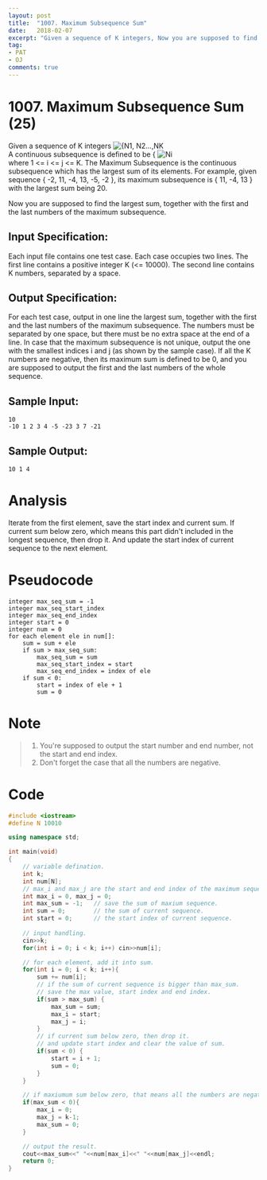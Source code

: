 ```yaml
---
layout: post
title:  "1007. Maximum Subsequence Sum"
date:   2018-02-07
excerpt: "Given a sequence of K integers, Now you are supposed to find the largest sum, together with the first and the last numbers of the maximum subsequence.  "
tag:
- PAT 
- OJ
comments: true
---
```


# 1007. Maximum Subsequence Sum (25)
Given a sequence of K integers ![{N1, N2...,NK](http://latex.codecogs.com/gif.latex?\{N_{1},%20N_{2},%20...,%20N_{K}%20\})  
A continuous subsequence is defined to be { ![Ni](http://latex.codecogs.com/gif.latex?\{%20N_{i},%20N_{i+1},%20...%20,N_{j}%20\})  
where 1 <= i <= j <= K. The Maximum Subsequence is the continuous subsequence which has the largest sum of its elements. For example, given sequence { -2, 11, -4, 13, -5, -2 }, its maximum subsequence is { 11, -4, 13 } with the largest sum being 20.  
  
Now you are supposed to find the largest sum, together with the first and the last numbers of the maximum subsequence.  
  
## Input Specification:

Each input file contains one test case. Each case occupies two lines. The first line contains a positive integer K (<= 10000). The second line contains K numbers, separated by a space.  

## Output Specification:

For each test case, output in one line the largest sum, together with the first and the last numbers of the maximum subsequence. The numbers must be separated by one space, but there must be no extra space at the end of a line. In case that the maximum subsequence is not unique, output the one with the smallest indices i and j (as shown by the sample case). If all the K numbers are negative, then its maximum sum is defined to be 0, and you are supposed to output the first and the last numbers of the whole sequence.

## Sample Input:
```
10
-10 1 2 3 4 -5 -23 3 7 -21
```
## Sample Output:
```
10 1 4
```

# Analysis
Iterate from the first element, save the start index and current sum. If current sum below zero, which means this part didn't included in the longest sequence, then drop it. And update the start index of current sequence to the next element.

# Pseudocode
```
integer max_seq_sum = -1
integer max_seq_start_index
integer max_seq_end_index
integer start = 0
integer num = 0
for each element ele in num[]:
    sum = sum + ele
    if sum > max_seq_sum:
        max_seq_sum = sum
        max_seq_start_index = start
        max_seq_end_index = index of ele
    if sum < 0:
        start = index of ele + 1
        sum = 0
```

# Note
> 1. You're supposed to output the start number and end number, not the start and end index.
> 2. Don't forget the case that all the numbers are negative.

# Code
```cpp
#include <iostream>
#define N 10010

using namespace std;

int main(void)
{
    // variable defination.
    int k; 
    int num[N];
    // max_i and max_j are the start and end index of the maximum sequence.
    int max_i = 0, max_j = 0;
    int max_sum = -1;   // save the sum of maxium sequence.
    int sum = 0;        // the sum of current sequence.
    int start = 0;      // the start index of current sequence.
    
    // input handling.
    cin>>k;
    for(int i = 0; i < k; i++) cin>>num[i];

    // for each element, add it into sum.
    for(int i = 0; i < k; i++){
        sum += num[i];
        // if the sum of current sequence is bigger than max_sum.
        // save the max value, start index and end index.
        if(sum > max_sum) {
            max_sum = sum;
            max_i = start;
            max_j = i;
        }
        // if current sum below zero, then drop it. 
        // and update start index and clear the value of sum.
        if(sum < 0) {
            start = i + 1;
            sum = 0;
        }
    }

    // if maxiumum sum below zero, that means all the numbers are negative.
    if(max_sum < 0){
        max_i = 0;
        max_j = k-1;
        max_sum = 0;
    }

    // output the result.
    cout<<max_sum<<" "<<num[max_i]<<" "<<num[max_j]<<endl;
    return 0;
}
```
